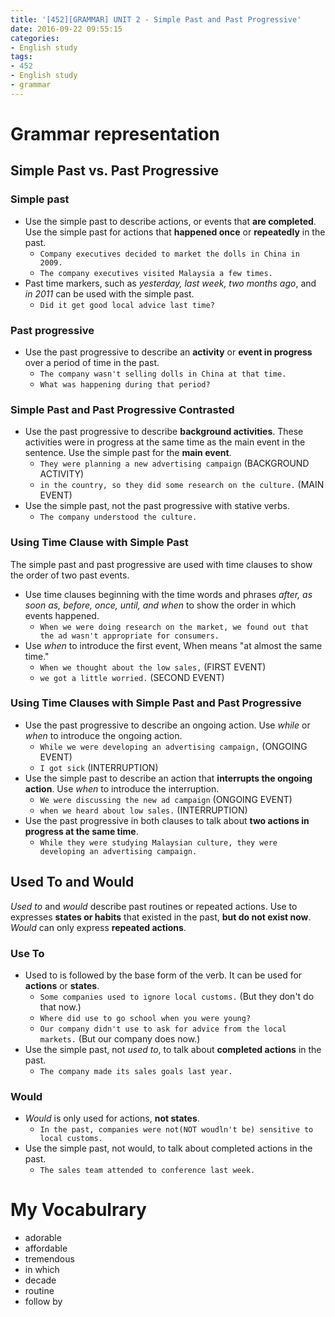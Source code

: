 ```yaml
---
title: '[452][GRAMMAR] UNIT 2 - Simple Past and Past Progressive'
date: 2016-09-22 09:55:15
categories: 
- English study
tags:
- 452
- English study
- grammar
---
```


# Grammar representation

## Simple Past vs. Past Progressive
    
### Simple past
- Use the simple past to describe actions, or events that **are completed**. Use the simple past for actions that **happened once** or **repeatedly** in the past.
    - `Company executives decided to market the dolls in China in 2009.`
    - `The company executives visited Malaysia a few times.`
- Past time markers, such as *yesterday, last week, two months ago*, and *in 2011* can be used with the simple past.
    - `Did it get good local advice last time?`

### Past progressive
- Use the past progressive to describe an **activity** or **event in progress** over a period of time in the past.
    - `The company wasn't selling dolls in China at that time.`
    - `What was happening during that period?`

### Simple Past and Past Progressive Contrasted
- Use the past progressive to describe **background activities**. These activities were in progress at the same time as the main event in the sentence. Use the simple past for the **main event**.
    - `They were planning a new advertising campaign` (BACKGROUND ACTIVITY)
    - `in the country, so they did some research on the culture.` (MAIN EVENT)
- Use the simple past, not the past progressive with stative verbs.
    - `The company understood the culture.`
    
### Using Time Clause with Simple Past
The simple past and past progressive are used with time clauses to show the order of two past events.

- Use time clauses beginning with the time words and phrases *after, as soon as, before, once, until, and when* to show the order in which events happened.
    - `When we were doing research on the market, we found out that the ad wasn't appropriate for consumers.`
- Use *when* to introduce the first event, When means "at almost the same time."
    - `When we thought about the low sales,` (FIRST EVENT)
    - `we got a little worried.` (SECOND EVENT)

### Using Time Clauses with Simple Past and Past Progressive
- Use the past progressive to describe an ongoing action. Use *while* or *when* to introduce the ongoing action.
    - `While we were developing an advertising campaign,` (ONGOING EVENT)
    - `I got sick` (INTERRUPTION)    
- Use the simple past to describe an action that **interrupts the ongoing action**. Use *when* to introduce the interruption.
    - `We were discussing the new ad campaign` (ONGOING EVENT)
    - `when we heard about low sales.` (INTERRUPTION)
- Use the past progressive in both clauses to talk about **two actions in progress at the same time**.
    - `While they were studying Malaysian culture, they were developing an advertising campaign.`

## Used To and Would
*Used to* and *would* describe past routines or repeated actions. Use to expresses **states or habits** that existed in the past, **but do not exist now**. *Would* can only express **repeated actions**.

### Use To
- Used to is followed by the base form of the verb. It can be used for **actions** or **states**.
    - `Some companies used to ignore local customs.` (But they don't do that now.)
    - `Where did use to go school when you were young?`
    - `Our company didn't use to ask for advice from the local markets.` (But our company does now.)
- Use the simple past, not *used to*, to talk about **completed actions** in the past.
    - `The company made its sales goals last year.`

### Would
- *Would* is only used for actions, **not states**.
    - `In the past, companies were not(NOT woudln't be) sensitive to local customs.`    
- Use the simple past, not would, to talk about completed actions in the past.
    - `The sales team attended to conference last week.`
    
# My Vocabulrary
* adorable
* affordable
* tremendous
* in which
* decade
* routine
* follow by

